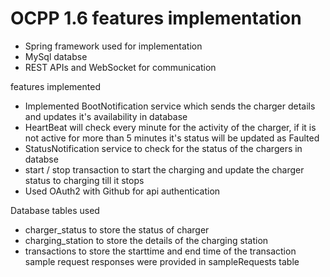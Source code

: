 # OCPP 1.6 features implementation


* Spring framework used for implementation 
* MySql databse 
* REST APIs and WebSocket for communication 

features implemented

* Implemented BootNotification service which sends the charger details and updates it's availability in database
* HeartBeat will check every minute for the activity of the charger, if it is not active for more than 5 minutes it's status will be updated as Faulted
* StatusNotification service to check for the status of the chargers in databse
* start / stop transaction to start the charging  and update the charger status to charging till it stops
* Used OAuth2 with Github for api authentication


Database tables used
* charger_status to store the status of charger
* charging_station to store the details of the charging station
* transactions to store the starttime and end time of the transaction
sample request responses were provided in sampleRequests table

